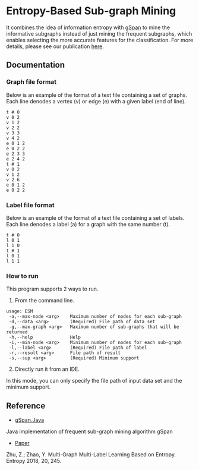 # Entropy-Based Sub-graph Mining

It combines the idea of information entropy with [gSpan](gSpan.Java) to mine the informative subgraphs instead of just mining the frequent subgraphs, which enables selecting the more accurate features for the classification. For more details, please see our publication [here](Paper).

## Documentation

### Graph file format

Below is an example of the format of a text file containing a set of graphs. Each line denodes a vertex (v) or edge (e) with a given label (end of line).

```
t # 0
v 0 2
v 1 2
v 2 2
v 3 3
v 4 2
e 0 1 2
e 0 2 2
e 2 3 3
e 2 4 2
t # 1
v 0 2
v 1 2
v 2 6
e 0 1 2
e 0 2 2
```

### Label file format

Below is an example of the format of a text file containing a set of labels. Each line denodes a label (a) for a graph with the same number (t).

```
t # 0
l 0 1
l 1 0
t # 1
l 0 1
l 1 1
```

### How to run

This program supports 2 ways to run.

1. From the command line.

```
usage: ESM
 -a,--max-node <arg>    Maximum number of nodes for each sub-graph
 -d,--data <arg>        (Required) File path of data set
 -g,--max-graph <arg>   Maximum number of sub-graphs that will be returned
 -h,--help              Help
 -i,--min-node <arg>    Minimum number of nodes for each sub-graph
 -l,--label <arg>       (Required) File path of label
 -r,--result <arg>      File path of result
 -s,--sup <arg>         (Required) Minimum support
 ```

2. Directly run it from an IDE.

In this mode, you can only specify the file path of input data set and the minimum support.

## Reference

- [gSpan.Java][gSpan.Java]

Java implementation of frequent sub-graph mining algorithm gSpan

- [Paper][Paper]

Zhu, Z.; Zhao, Y.	Multi-Graph Multi-Label Learning Based on Entropy. Entropy 2018, 20, 245.

[gSpan.Java]: https://github.com/TonyZZX/gSpan.Java
[Paper]: ../../../entropy-20-00245.pdf
